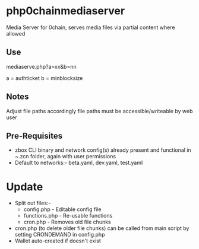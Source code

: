 # php0chainmediaserver
Media Server for 0chain, serves media files via partial content where allowed

## Use
  mediaserve.php?a=xx&b=nn

a = authticket
b = minblocksize

## Notes
  Adjust file paths accordingly
  file paths must be accessible/writeable by web user
  
## Pre-Requisites
* zbox CLI binary and network config(s) already present and functional in ~.zcn folder, again with user permissions
* Default to networks:- beta.yaml, dev.yaml, test.yaml

# Update

* Split out files:-
  * config.php - Editable config file
  * functions.php - Re-usable functions
  * cron.php - Removes old file chunks
* cron.php (to delete older file chunks) can be called from main script by setting CRONDEMAND in config.php
* Wallet auto-created if doesn't exist

